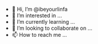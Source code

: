 - 👋 Hi, I’m @ibeyourlinfa
- 👀 I’m interested in ...
- 🌱 I’m currently learning ...
- 💞️ I’m looking to collaborate on ...
- 📫 How to reach me ...

<!---
ibeyourlinfa/ibeyourlinfa is a ✨ special ✨ repository because its `README.md` (this file) appears on your GitHub profile.
You can click the Preview link to take a look at your changes.
--->
